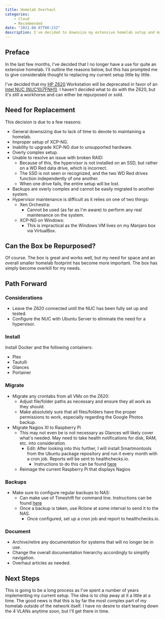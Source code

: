 ```yaml
---
title: Homelab Overhaul
categories:
    - Cloud
    - Recommended
date: "2021.08.07T00:23Z"
description: I've decided to downsize my extensive homelab setup and my reasons are outlined below.
---
```


## Preface

In the last few months, I've decided that I no longer have a use for quite an extensive homelab. I'll outline the reasons below, but this has prompted me to give considerable thought to replacing my current setup little by little.

I've decided that my [HP Z620] Workstation will be deprecated in favor of an [Intel NUC (NUC10i7FNH1)]. I haven't decided what to do with the Z620, but it's still a workhorse and can either be repurposed or sold.

[HP Z620]: https://support.hp.com/us-en/document/c03270936
[Intel NUC (NUC10i7FNH1)]: https://www.intel.com/content/www/us/en/products/sku/188811/intel-nuc-10-performance-kit-nuc10i7fnh/specifications.html

## Need for Replacement

This decision is due to a few reasons:

- General downsizing due to lack of time to devote to maintaining a homelab.
- Improper setup of XCP-NG.
- Inability to upgrade XCP-NG due to unsupported hardware.
- Overly complex setup.
- Unable to resolve an issue with broken RAID:
  - Because of this, the hypervisor is not installed on an SSD, but rather on a WD Red data drive, which is incorrect.
  - The SSD is not seen or recognized, and the two WD Red drives function independently of one another.
  - When one drive fails, the entire setup will be lost.
- Backups are overly complex and cannot be easily migrated to another system.
- Hypervisor maintenance is difficult as it relies on one of two things:
  - Xen Orchestra:
    - Cannot be used (as far as I'm aware) to perform any real maintenance on the system.
  - XCP-NG on Windows:
    - This is impractical as the Windows VM lives on my Manjaro box via VirtualBox.

## Can the Box be Repurposed?

Of course. The box is great and works well, but my need for space and an overall smaller homelab footprint has become more important. The box has simply become overkill for my needs.

## Path Forward

### Considerations

- Leave the Z620 connected until the NUC has been fully set up and tested.
- Configure the NUC with Ubuntu Server to eliminate the need for a hypervisor.

### Install

Install Docker and the following containers:

- Plex
- Tautulli
- Glances
- Portainer

### Migrate

- Migrate any crontabs from all VMs on the Z620:
  - Adjust file/folder paths as necessary and ensure they all work as they should.
  - Make absolutely sure that all files/folders have the proper permissions to work, especially regarding the Google Photos backup.
- Migrate Nagios XI to Raspberry Pi
  - This may not even be is not necessary as Glances will likely cover what's needed. May need to take health notifications for disk, RAM, etc. into consideration.
    - Edit: After looking into this further, I will install Smartmontools from the Ubuntu package repository and run it every month with a cron job. Reports will be sent to healthchecks.io.
      - Instructions to do this can be found [here](https://brismuth.com/scheduling-automated-storage-health-checks-d470b4283e3e)
  - Reimage the current Raspberry Pi that displays Nagios

### Backups

- Make sure to configure regular backups to NAS:
  - Can make use of Timeshift for command line. Instructions can be found [here](https://dev.to/rahedmir/how-to-use-timeshift-from-command-line-in-linux-1l9b)
  - Once a backup is taken, use Rclone at some interval to send it to the NAS.
    - Once configured, set up a cron job and report to healthchecks.io.

### Document

- Archive/retire any documentation for systems that will no longer be in use.
- Change the overall documentation hierarchy accordingly to simplify navigation.
- Overhaul articles as needed.

## Next Steps

This is going to be a long process as I've spent a number of years implementing my current setup. The idea is to chip away at it a little at a time. The good news is that this is by far the most complex part of my homelab outside of the network itself. I have no desire to start tearing down the 4 VLANs anytime soon, but I'll get there in time.
